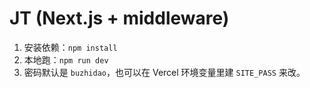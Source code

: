 # JT (Next.js + middleware)

1. 安装依赖：`npm install`
2. 本地跑：`npm run dev`
3. 密码默认是 `buzhidao`，也可以在 Vercel 环境变量里建 `SITE_PASS` 来改。

